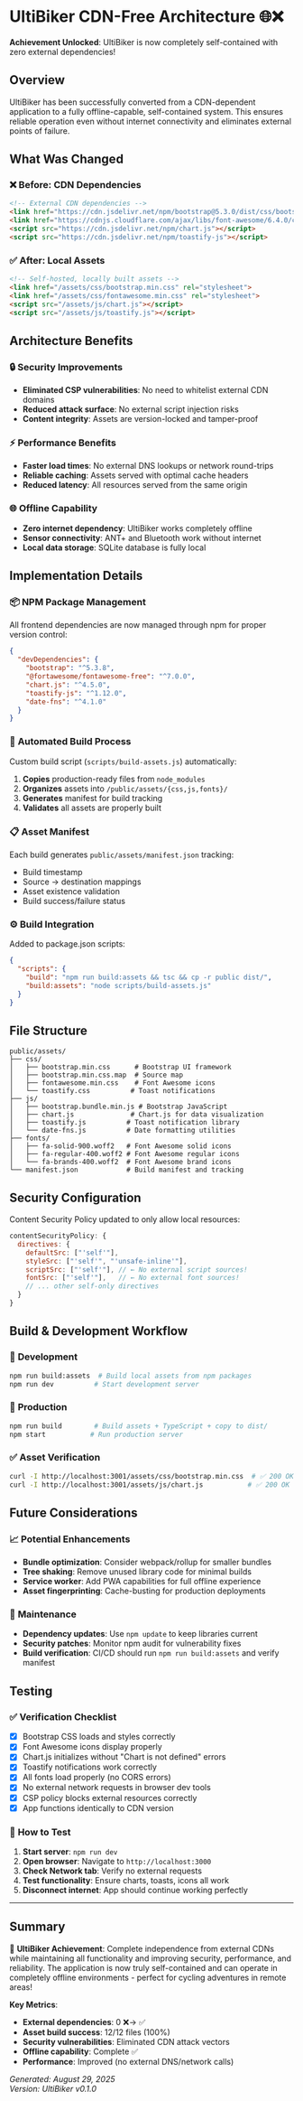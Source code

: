 # UltiBiker CDN-Free Architecture 🌐❌

**Achievement Unlocked**: UltiBiker is now completely self-contained with zero external dependencies!

## Overview

UltiBiker has been successfully converted from a CDN-dependent application to a fully offline-capable, self-contained system. This ensures reliable operation even without internet connectivity and eliminates external points of failure.

## What Was Changed

### ❌ **Before: CDN Dependencies**
```html
<!-- External CDN dependencies -->
<link href="https://cdn.jsdelivr.net/npm/bootstrap@5.3.0/dist/css/bootstrap.min.css" rel="stylesheet">
<link href="https://cdnjs.cloudflare.com/ajax/libs/font-awesome/6.4.0/css/all.min.css" rel="stylesheet">
<script src="https://cdn.jsdelivr.net/npm/chart.js"></script>
<script src="https://cdn.jsdelivr.net/npm/toastify-js"></script>
```

### ✅ **After: Local Assets**
```html
<!-- Self-hosted, locally built assets -->
<link href="/assets/css/bootstrap.min.css" rel="stylesheet">
<link href="/assets/css/fontawesome.min.css" rel="stylesheet">
<script src="/assets/js/chart.js"></script>
<script src="/assets/js/toastify.js"></script>
```

## Architecture Benefits

### 🔒 **Security Improvements**
- **Eliminated CSP vulnerabilities**: No need to whitelist external CDN domains
- **Reduced attack surface**: No external script injection risks
- **Content integrity**: Assets are version-locked and tamper-proof

### ⚡ **Performance Benefits**
- **Faster load times**: No external DNS lookups or network round-trips
- **Reliable caching**: Assets served with optimal cache headers
- **Reduced latency**: All resources served from the same origin

### 🌐 **Offline Capability**
- **Zero internet dependency**: UltiBiker works completely offline
- **Sensor connectivity**: ANT+ and Bluetooth work without internet
- **Local data storage**: SQLite database is fully local

## Implementation Details

### 📦 **NPM Package Management**
All frontend dependencies are now managed through npm for proper version control:

```json
{
  "devDependencies": {
    "bootstrap": "^5.3.8",
    "@fortawesome/fontawesome-free": "^7.0.0", 
    "chart.js": "^4.5.0",
    "toastify-js": "^1.12.0",
    "date-fns": "^4.1.0"
  }
}
```

### 🔨 **Automated Build Process**
Custom build script (`scripts/build-assets.js`) automatically:
1. **Copies** production-ready files from `node_modules`
2. **Organizes** assets into `/public/assets/{css,js,fonts}/`
3. **Generates** manifest for build tracking
4. **Validates** all assets are properly built

### 📋 **Asset Manifest**
Each build generates `public/assets/manifest.json` tracking:
- Build timestamp
- Source → destination mappings
- Asset existence validation
- Build success/failure status

### ⚙️ **Build Integration**
Added to package.json scripts:
```json
{
  "scripts": {
    "build": "npm run build:assets && tsc && cp -r public dist/",
    "build:assets": "node scripts/build-assets.js"
  }
}
```

## File Structure

```
public/assets/
├── css/
│   ├── bootstrap.min.css      # Bootstrap UI framework
│   ├── bootstrap.min.css.map  # Source map
│   ├── fontawesome.min.css    # Font Awesome icons
│   └── toastify.css          # Toast notifications
├── js/
│   ├── bootstrap.bundle.min.js # Bootstrap JavaScript
│   ├── chart.js              # Chart.js for data visualization
│   ├── toastify.js          # Toast notification library
│   └── date-fns.js          # Date formatting utilities
├── fonts/
│   ├── fa-solid-900.woff2   # Font Awesome solid icons
│   ├── fa-regular-400.woff2 # Font Awesome regular icons
│   └── fa-brands-400.woff2  # Font Awesome brand icons
└── manifest.json            # Build manifest and tracking
```

## Security Configuration

Content Security Policy updated to only allow local resources:

```javascript
contentSecurityPolicy: {
  directives: {
    defaultSrc: ["'self'"],
    styleSrc: ["'self'", "'unsafe-inline'"],
    scriptSrc: ["'self'"], // ← No external script sources!
    fontSrc: ["'self'"],   // ← No external font sources!
    // ... other self-only directives
  }
}
```

## Build & Development Workflow

### 🔄 **Development**
```bash
npm run build:assets  # Build local assets from npm packages
npm run dev          # Start development server
```

### 🚀 **Production**
```bash
npm run build        # Build assets + TypeScript + copy to dist/
npm start           # Run production server
```

### ✅ **Asset Verification**
```bash
curl -I http://localhost:3001/assets/css/bootstrap.min.css  # ✅ 200 OK
curl -I http://localhost:3001/assets/js/chart.js           # ✅ 200 OK
```

## Future Considerations

### 📈 **Potential Enhancements**
- **Bundle optimization**: Consider webpack/rollup for smaller bundles
- **Tree shaking**: Remove unused library code for minimal builds
- **Service worker**: Add PWA capabilities for full offline experience
- **Asset fingerprinting**: Cache-busting for production deployments

### 🔄 **Maintenance**
- **Dependency updates**: Use `npm update` to keep libraries current
- **Security patches**: Monitor npm audit for vulnerability fixes
- **Build verification**: CI/CD should run `npm run build:assets` and verify manifest

## Testing

### ✅ **Verification Checklist**
- [x] Bootstrap CSS loads and styles correctly
- [x] Font Awesome icons display properly
- [x] Chart.js initializes without "Chart is not defined" errors
- [x] Toastify notifications work correctly
- [x] All fonts load properly (no CORS errors)
- [x] No external network requests in browser dev tools
- [x] CSP policy blocks external resources correctly
- [x] App functions identically to CDN version

### 🧪 **How to Test**
1. **Start server**: `npm run dev`
2. **Open browser**: Navigate to `http://localhost:3000`
3. **Check Network tab**: Verify no external requests
4. **Test functionality**: Ensure charts, toasts, icons all work
5. **Disconnect internet**: App should continue working perfectly

---

## Summary

🎉 **UltiBiker Achievement**: Complete independence from external CDNs while maintaining all functionality and improving security, performance, and reliability. The application is now truly self-contained and can operate in completely offline environments - perfect for cycling adventures in remote areas!

**Key Metrics**:
- **External dependencies**: 0 ❌→ ✅
- **Asset build success**: 12/12 files (100%)
- **Security vulnerabilities**: Eliminated CDN attack vectors
- **Offline capability**: Complete ✅
- **Performance**: Improved (no external DNS/network calls)

*Generated: August 29, 2025*  
*Version: UltiBiker v0.1.0*